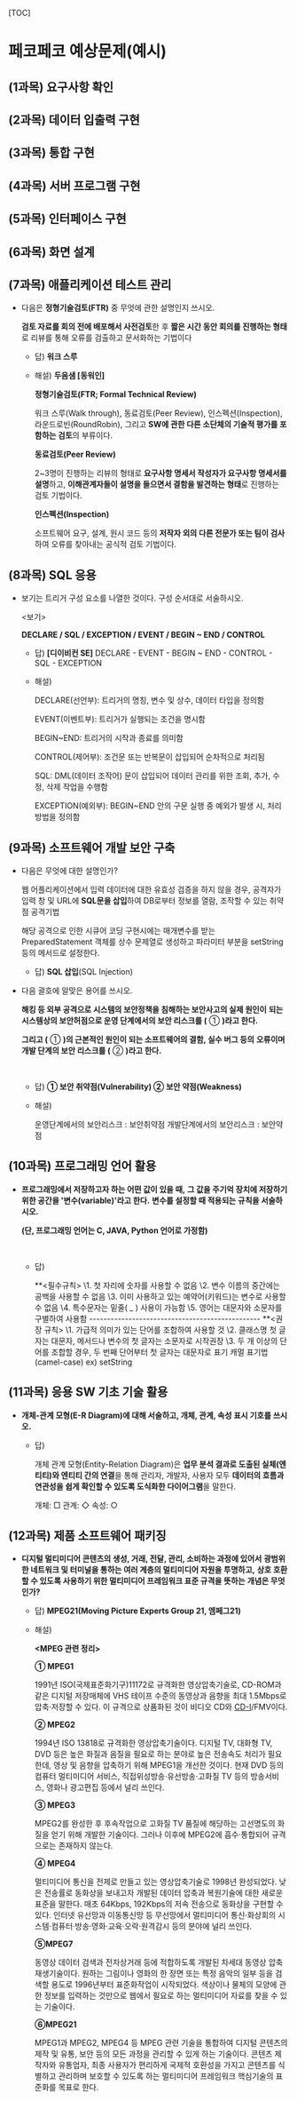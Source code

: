 [TOC]

# 페코페코 예상문제(예시)

## (1과목) 요구사항 확인

## (2과목) 데이터 입출력 구현

## (3과목) 통합 구현

## (4과목) 서버 프로그램 구현

## (5과목) 인터페이스 구현

## (6과목) 화면 설계

## (7과목) 애플리케이션 테스트 관리

- 다음은 **정형기술검토(FTR)** 중 무엇에 관한 설명인지 쓰시오.

  **검토 자료를 회의 전에 배포해서 사전검토**한 후 **짧은 시간 동안 회의를 진행하는 형태**로 리뷰를 통해 오류를 검출하고 문서화하는 기법이다

  

  - 답) **워크 스루**

  

  - 해설) **두음샘 [동워인]**

    **정형기술검토(FTR; Formal Technical Review)** 

    워크 스루(Walk through), 동료검토(Peer Review), 인스펙션(Inspection), 라운드로빈(RoundRobin), 그리고 **SW에 관한 다른 소단체의 기술적 평가를 포함하는 검토**의 부류이다.

    

    **동료검토(Peer Review)**

    2~3명이 진행하는 리뷰의 형태로 **요구사항 명세서 작성자가 요구사항 명세서를 설명**하고, **이해관계자들이 설명을 들으면서 결함을 발견하는 형태**로 진행하는 검토 기법이다.

    

    **인스펙션(Inspection)**

    소프트웨어 요구, 설계, 원시 코드 등의 **저작자 외의 다른 전문가 또는 팀이 검사**하여 오류를 찾아내는 공식적 검토 기법이다.

    

## (8과목) SQL 응용

- 보기는 트리거 구성 요소를 나열한 것이다. 구성 순서대로 서술하시오.

  <보기>

  **DECLARE / SQL / EXCEPTION / EVENT / BEGIN ~ END / CONTROL**

  

  - 답) **[디이비컨 SE]** DECLARE - EVENT - BEGIN ~ END - CONTROL - SQL - EXCEPTION

  - 해설)

    DECLARE(선언부): 트리거의 명칭, 변수 및 상수, 데이터 타입을 정의함

    EVENT(이벤트부): 트리거가 실행되는 조건을 명시함

    BEGIN~END: 트리거의 시작과 종료를 의미함

    CONTROL(제어부): 조건문 또는 반복문이 삽입되어 순차적으로 처리됨

    SQL: DML(데이터 조작어) 문이 삽입되어 데이터 관리를 위한 조회, 추가, 수정, 삭제 작업을 수행함

    EXCEPTION(예외부): BEGIN~END 안의 구문 실행 중 예외가 발생 시, 처리 방법을 정의함

    

## (9과목) 소프트웨어 개발 보안 구축

- 다음은 무엇에 대한 설명인가?

  웹 어플리케이션에서 입력 데이터에 대한 유효성 검증을 하지 않을 경우, 공격자가 입력 창 및 URL에 **SQL문을 삽입**하여 DB로부터 정보를 열람, 조작할 수 있는 취약점 공격기법

  해당 공격으로 인한 시큐어 코딩 구현시에는 매개변수를 받는 PreparedStatement 객체를 상수 문제열로 생성하고 파라미터 부분을 setString 등의 메서드로 설정한다.

  

  - 답) **SQL 삽입**(SQL Injection)



- 다음 괄호에 알맞은 용어를 쓰시오.

  **해킹 등 외부 공격으로 시스템의 보안정책을 침해하는 보안사고의 실제 원인이** **되는 시스템상의 보안허점으로 운영 단계에서의 보안 리스크를 (**  ①  **)라고 한다.** 

  **그리고 (**  ①  **)의 근본적인 원인이 되는 소프트웨어의 결함, 실수 버그 등의** **오류이며 개발 단계의 보안 리스크를 (**  ②   **)라고 한다.**

  ​	

  - 답) **① 보안 취약점(Vulnerability)   ② 보안 약점(Weakness)**

  - 해설)

    운영단계에서의 보안리스크 : 보안취약점
    개발단계에서의 보안리스크 : 보안약점





## (10과목) 프로그래밍 언어 활용

- **프로그래밍에서 저장하고자 하는 어떤 값이 있을 때,** **그 값을 주기억 장치에 저장하기 위한 공간을 '변수(variable)'라고 한다.** **변수를 설정할 때 적용되는 규칙을 서술하시오.** 

  **(단, 프로그래밍 언어는 C, JAVA, Python 언어로 가정함)**

  ​	

  - 답)

     **<필수규칙>
    \1. 첫 자리에 숫자를 사용할 수 없음
    \2. 변수 이름의 중간에는 공백을 사용할 수 없음
    \3. 이미 사용하고 있는 예약어(키워드)는 변수로 사용할 수 없음
    \4. 특수문자는 밑줄( _ ) 사용이 가능함
    \5. 영어는 대문자와 소문자를 구별하여 사용함
    \------------------------------------------------
    **<권장 규칙>
    \1. 가급적 의미가 있는 단어를 조합하여 사용할 것
    \2. 클래스명 첫 글자는 대문자, 메서드나 변수의 첫 글자는 소문자로 시작권장
    \3. 두 개 이상의 단어를 조합할 경우, 두 번째 단어부터 첫 글자는 대문자로 표기
      캐멀 표기법(camel-case)
      ex) setString

     

## (11과목) 응용 SW 기초 기술 활용

- **개체-관계 모형(E-R Diagram)에 대해 서술하고, 개체, 관계, 속성 표시 기호를 쓰시오.**

  

  - 답) 

    개체 관계 모형(Entity-Relation Diagram)은 **업무 분석 결과로 도출된 실체(엔티티)와 엔티티 간의 연결**을 통해 관리자, 개발자, 사용자 모두 **데이터의 흐름과 연관성을 쉽게 확인할 수 있도록 도식화한 다이어그램**을 말한다.

    

    개체: □  관계: ◇  속성: ○

    

## (12과목) 제품 소프트웨어 패키징

- **디지털 멀티미디어 콘텐츠의 생성, 거래, 전달, 관리, 소비하는 과정에 있어서** **광범위한 네트워크 및 터미널을 통하는 여러 계층의 멀티미디어 자원을 투명하고,** **상호 호환할 수 있도록 사용하기 위한 멀티미디어 프레임워크 표준 규격을 뜻하는** **개념은 무엇인가?** 

  

  - 답) **MPEG21(Moving Picture Experts Group 21, 엠페그21)**

  - 해설)

    **<MPEG 관련 정리>**

    **① MPEG1**

    1991년 ISO(국제표준화기구)11172로 규격화한 영상압축기술로, CD-ROM과 같은 디지털 저장매체에 VHS 테이프 수준의 동영상과 음향을 최대 1.5Mbps로 압축·저장할 수 있다. 이 규격으로 상품화된 것이 비디오 CD와 [CD-I](https://terms.naver.com/entry.nhn?docId=1165665&ref=y)/FMV이다.

    **② MPEG2**

    1994년 ISO 13818로 규격화한 영상압축기술이다. 디지털 TV, 대화형 TV, DVD 등은 높은 화질과 음질을 필요로 하는 분야로 높은 전송속도 처리가 필요한데, 영상 및 음향을 압축하기 위해 MPEG1을 개선한 것이다. 현재 DVD 등의 컴퓨터 멀티미디어 서비스, 직접위성방송·유선방송·고화질 TV 등의 방송서비스, 영화나 광고편집 등에서 널리 쓰인다.

    **③ MPEG3**

    MPEG2를 완성한 후 후속작업으로 고화질 TV 품질에 해당하는 고선명도의 화질을 얻기 위해 개발한 기술이다. 그러나 이후에 MPEG2에 흡수·통합되어 규격으로는 존재하지 않는다.

    **④ MPEG4**

    멀티미디어 통신을 전제로 만들고 있는 영상압축기술로 1998년 완성되었다. 낮은 전송률로 동화상을 보내고자 개발된 데이터 압축과 복원기술에 대한 새로운 표준을 말한다. 매초 64Kbps, 192Kbps의 저속 전송으로 동화상을 구현할 수 있다. 인터넷 유선망과 이동통신망 등 무선망에서 멀티미디어 통신·화상회의 시스템·컴퓨터·방송·영화·교육·오락·원격감시 등의 분야에 널리 쓰인다.

    **⑤MPEG7**

    동영상 데이터 검색과 전자상거래 등에 적합하도록 개발된 차세대 동영상 압축 재생기술이다. 원하는 그림이나 영화의 한 장면 또는 특정 음악의 일부 등을 검색할 용도로 1996년부터 표준화작업이 시작되었다. 색상이나 물체의 모양에 관한 정보를 입력하는 것만으로 웹에서 필요로 하는 멀티미디어 자료를 찾을 수 있는 기술이다.

    **⑥MPEG21**

    MPEG1과 MPEG2, MPEG4 등 MPEG 관련 기술을 통합하여 디지털 콘텐츠의 제작 및 유통, 보안 등의 모든 과정을 관리할 수 있게 하는 기술이다. 콘텐츠 제작자와 유통업자, 최종 사용자가 편리하게 국제적 호환성을 가지고 콘텐츠를 식별하고 관리하며 보호할 수 있도록 하는 멀티미디어 프레임워크 핵심기술의 표준화를 목표로 한다.
